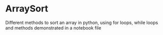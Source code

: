 # ArraySort
Different methods to sort an array in python, using for loops, while loops and methods demonstrated in a notebook file

